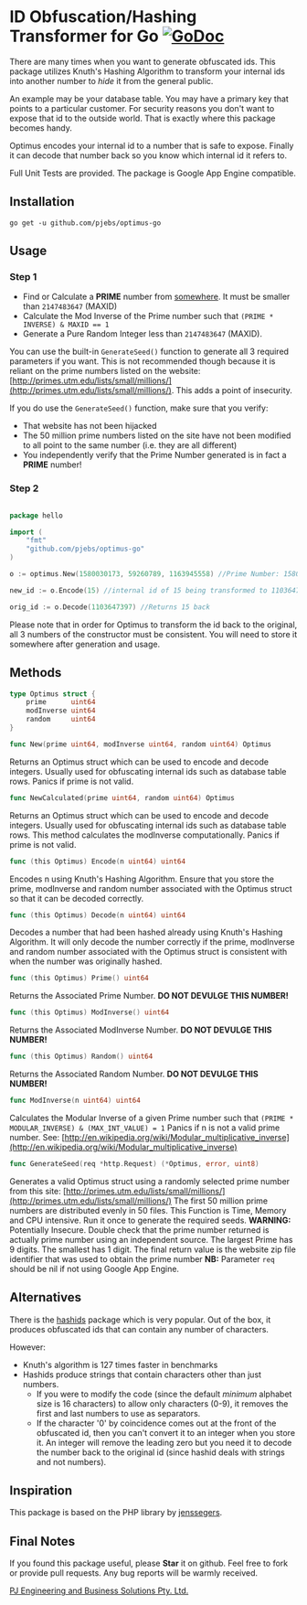 ID Obfuscation/Hashing Transformer for Go [![GoDoc](http://godoc.org/github.com/pjebs/optimus-go?status.svg)](http://godoc.org/github.com/pjebs/optimus-go)
===============

There are many times when you want to generate obfuscated ids. This package utilizes Knuth's Hashing Algorithm to transform your internal ids into another number to *hide* it from the general public.

An example may be your database table. You may have a primary key that points to a particular customer. For security reasons you don't want to expose that id to the outside world. That is exactly where this package becomes handy.

Optimus encodes your internal id to a number that is safe to expose. Finally it can decode that number back so you know which internal id it refers to.

Full Unit Tests are provided.
The package is Google App Engine compatible.


Installation
-------------


```shell
go get -u github.com/pjebs/optimus-go
```


Usage
------

### Step 1

* Find or Calculate a **PRIME** number from [somewhere](http://primes.utm.edu/lists/small/millions/). It must be smaller than `2147483647` (MAXID)
* Calculate the Mod Inverse of the Prime number such that `(PRIME * INVERSE) & MAXID == 1`
* Generate a Pure Random Integer less than `2147483647` (MAXID).

You can use the built-in `GenerateSeed()` function to generate all 3 required parameters if you want. This is not recommended though because it is reliant on the prime numbers listed on the website: [http://primes.utm.edu/lists/small/millions/](http://primes.utm.edu/lists/small/millions/). This adds a point of insecurity.

If you do use the `GenerateSeed()` function, make sure that you verify:
* That website has not been hijacked
* The 50 million prime numbers listed on the site have not been modified to all point to the same number (i.e. they are all different)
* You independently verify that the Prime Number generated is in fact a **PRIME** number!


### Step 2

```go

package hello

import (
	"fmt"
	"github.com/pjebs/optimus-go"
)

o := optimus.New(1580030173, 59260789, 1163945558) //Prime Number: 1580030173, Mod Inverse: 59260789, Pure Random Number: 1163945558

new_id := o.Encode(15) //internal id of 15 being transformed to 1103647397

orig_id := o.Decode(1103647397) //Returns 15 back


```

Please note that in order for Optimus to transform the id back to the original, all 3 numbers of the constructor must be consistent. You will need to store it somewhere after generation and usage.

Methods
--------

```go
type Optimus struct {
	prime      uint64
	modInverse uint64
	random     uint64
}

```


```go
func New(prime uint64, modInverse uint64, random uint64) Optimus
```

Returns an Optimus struct which can be used to encode and decode integers. Usually used for obfuscating internal ids such as database table rows. Panics if prime is not valid.


```go
func NewCalculated(prime uint64, random uint64) Optimus
```

Returns an Optimus struct which can be used to encode and decode integers. Usually used for obfuscating internal ids such as database table rows. This method calculates the modInverse computationally. Panics if prime is not valid.

```go
func (this Optimus) Encode(n uint64) uint64 
```

Encodes n using Knuth's Hashing Algorithm.
Ensure that you store the prime, modInverse and random number associated with the Optimus struct so that it can be decoded correctly.

```go
func (this Optimus) Decode(n uint64) uint64
```

Decodes a number that had been hashed already using Knuth's Hashing Algorithm.
It will only decode the number correctly if the prime, modInverse and random number associated with the Optimus struct is consistent with when the number was originally hashed.

```go
func (this Optimus) Prime() uint64
```

Returns the Associated Prime Number. **DO NOT DEVULGE THIS NUMBER!**

```go
func (this Optimus) ModInverse() uint64
```

Returns the Associated ModInverse Number. **DO NOT DEVULGE THIS NUMBER!**

```go
func (this Optimus) Random() uint64
```

Returns the Associated Random Number. **DO NOT DEVULGE THIS NUMBER!**

```go
func ModInverse(n uint64) uint64
```

Calculates the Modular Inverse of a given Prime number such that `(PRIME * MODULAR_INVERSE) & (MAX_INT_VALUE) = 1`
Panics if n is not a valid prime number.
See: [http://en.wikipedia.org/wiki/Modular_multiplicative_inverse](http://en.wikipedia.org/wiki/Modular_multiplicative_inverse)

```go
func GenerateSeed(req *http.Request) (*Optimus, error, uint8)
```

Generates a valid Optimus struct using a randomly selected prime number from this site: [http://primes.utm.edu/lists/small/millions/](http://primes.utm.edu/lists/small/millions/)
The first 50 million prime numbers are distributed evenly in 50 files.
This Function is Time, Memory and CPU intensive. Run it once to generate the required seeds.
**WARNING:** Potentially Insecure. Double check that the prime number returned is actually prime number using an independent source.
The largest Prime has 9 digits. The smallest has 1 digit.
The final return value is the website zip file identifier that was used to obtain the prime number
**NB:** Parameter `req` should be nil if not using Google App Engine.

Alternatives
------------

There is the [hashids](http://hashids.org/) package which is very popular. Out of the box, it produces obfuscated ids that can contain any number of characters.

However:
* Knuth's algorithm is 127 times faster in benchmarks
* Hashids produce strings that contain characters other than just numbers.
	- If you were to modify the code (since the default *minimum* alphabet size is 16 characters) to allow only characters (0-9), it removes the first and last numbers to use as separators.
	- If the character '0' by coincidence comes out at the front of the obfuscated id, then you can't convert it to an integer when you store it. An integer will remove the leading zero but you need it to decode the number back to the original id (since hashid deals with strings and not numbers).

Inspiration
------------

This package is based on the PHP library by [jenssegers](https://github.com/jenssegers/optimus).

Final Notes
------------

If you found this package useful, please **Star** it on github. Feel free to fork or provide pull requests. Any bug reports will be warmly received.


[PJ Engineering and Business Solutions Pty. Ltd.](http://www.pjebs.com.au)